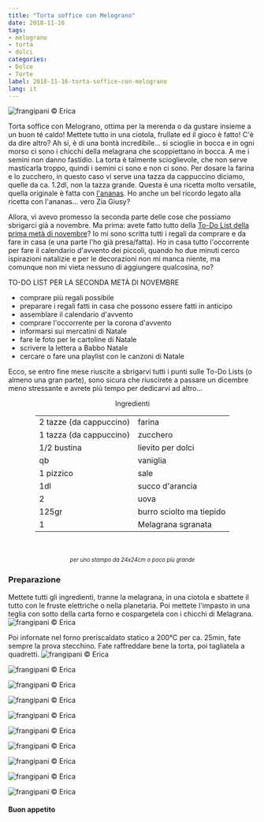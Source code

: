```yaml
---
title: "Torta soffice con Melograno"
date: 2018-11-16
tags:
- melograno
- torta
- dolci
categories:
- Dolce
- Torte
label: 2018-11-16-torta-soffice-con-melograno
lang: it
---
```

![](header.jpg "frangipani © Erica")

Torta soffice con Melograno, ottima per la merenda o da gustare insieme a un buon té caldo! Mettete tutto in una ciotola, frullate ed il gioco è fatto! C'è da dire altro? Ah si, è di una bontà incredibile... si scioglie in bocca e in ogni morso ci sono i chicchi della melagrana che scoppiettano in bocca. A me i semini non danno fastidio. La torta è talmente scioglievole, che non serve masticarla troppo, quindi i semini ci sono e non ci sono. Per dosare la farina e lo zucchero, in questo caso vi serve una tazza da cappuccino diciamo, quelle da ca. 1.2dl, non la tazza grande. Questa è una ricetta molto versatile, quella originale è fatta con <a href="https://frangipani.raiano.ch/2015-04-16-torta-all-ananas-sofficissima/" target="_blank">l'ananas</a>. Ho anche un bel ricordo legato alla ricetta con l'ananas... vero Zia Giusy?

Allora, vi avevo promesso la seconda parte delle cose che possiamo sbrigarci già a novembre. Ma prima: avete fatto tutto della <a href="https://frangipani.raiano.ch/2018-11-06-fluffosa-vegana-con-pere-e-cioccolato/" target="_blank">To-Do List della prima metà di novembre</a>? Io mi sono scritta tutti i regali da comprare e da fare in casa (e una parte l'ho già presa/fatta). Ho in casa tutto l'occorrente per fare il calendario d'avvento dei piccoli, quando ho due minuti cerco ispirazioni natalizie e per le decorazioni non mi manca niente, ma comunque non mi vieta nessuno di aggiungere qualcosina, no?

TO-DO LIST PER LA SECONDA METÀ DI NOVEMBRE

- comprare più regali possibile
- preparare i regali fatti in casa che possono essere fatti in anticipo
- assemblare il calendario d'avvento
- comprare l'occorrente per la corona d'avvento
- informarsi sui mercatini di Natale
- fare le foto per le cartoline di Natale
- scrivere la lettera a Babbo Natale
- cercare o fare una playlist con le canzoni di Natale

Ecco, se entro fine mese riuscite a sbrigarvi tutti i punti sulle To-Do Lists (o almeno una gran parte), sono sicura che riuscirete a passare un dicembre meno stressante e avrete più tempo per dedicarvi ad altro...


<div id="wrapper" style="text-align: center">
  <div id="yourdiv" style="display: inline-block;">
    <div class="ingredients">
      <div class="ingredients-title">Ingredienti</div>
      <table>
        <tbody>
          </tr>
          <tr>
            <td>2 tazze (da cappuccino)</td>
            <td>farina</td>
          </tr>
          <tr>
            <td>1 tazza (da cappuccino)</td>
            <td>zucchero</td>
          </tr>
          <tr>
            <td>1/2 bustina</td>
            <td>lievito per dolci</td>
          </tr>
          <tr>
            <td>qb</td>
            <td>vaniglia</td>
          </tr>
          <tr>
            <td>1 pizzico</td>
            <td>sale</td>
          </tr>
          <tr>
            <td>1dl</td>
            <td>succo d'arancia</td>
           </tr>
          <tr>
            <td>2</td>
            <td>uova</td>
          </tr>
          <tr>
            <td>125gr</td>
            <td>burro sciolto ma tiepido</td>
          </tr>
          <tr>
            <td>1</td>
            <td>Melagrana sgranata</td>
          </tr>
        </tbody>
      </table>
      <br></br>
      <i class="pull-right" style="font-size: 80%;">per uno stampo da 24x24cm o poco più grande</i>
    </div>
  </div>
</div>


<h3>
  <font color="grey">
    <i class="fa fa-cogs"></i>
  </font> Preparazione
</h3>

Mettete tutti gli ingredienti, tranne la melagrana, in una ciotola e sbattete il tutto con le fruste elettriche o nella planetaria. Poi mettete l'impasto in una teglia con sotto della carta forno e cospargetela con i chicchi di Melagrana.
![](teglia.jpg "frangipani © Erica")

Poi infornate nel forno preriscaldato statico a 200°C per ca. 25min, fate sempre la prova stecchino. Fate raffreddare bene la torta, poi tagliatela a quadretti.
![](risultato1.jpg "frangipani © Erica")

![](risultato2.jpg "frangipani © Erica")

![](risultato3.jpg "frangipani © Erica")

![](risultato4.jpg "frangipani © Erica")

![](risultato5.jpg "frangipani © Erica")

![](risultato6.jpg "frangipani © Erica")

![](risultato7.jpg "frangipani © Erica")

![](risultato8.jpg "frangipani © Erica")

![](risultato9.jpg "frangipani © Erica")

![](risultato10.jpg "frangipani © Erica")

<h4>Buon appetito
  <font color="red">
    <i class="fa fa-smile-o"></i>
  </font>
</h4>
